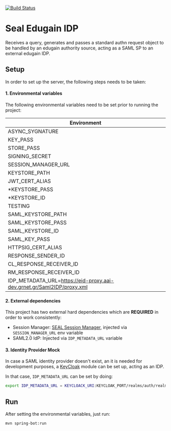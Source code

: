 [![Build Status](https://travis-ci.org/EC-SEAL/edugain-idp.svg?branch=development)](https://travis-ci.org/EC-SEAL/edugain-idp)

Seal Edugain IDP
====================

Receives a query, generates and passes a standard authn request object to be handled by an edugain authority source, acting as a SAML SP to an external edugain IDP.

## Setup
In order to set up the server, the following steps needs to be taken: 

#### 1. Environmental variables

The following environmental variables need to be set prior to running the project:

|Environment       |
|------------------|
| ASYNC_SYGNATURE  |
| KEY_PASS         |
| STORE_PASS       |
| SIGNING_SECRET   |
| SESSION_MANAGER_URL| 
| KEYSTORE_PATH   |
| JWT_CERT_ALIAS   |
| *KEYSTORE_PASS    |
| *KEYSTORE_ID      |
| TESTING          |
| SAML_KEYSTORE_PATH |
| SAML_KEYSTORE_PASS |
| SAML_KEYSTORE_ID |
| SAML_KEY_PASS |
| HTTPSIG_CERT_ALIAS |
| RESPONSE_SENDER_ID |
| CL_RESPONSE_RECEIVER_ID |
| RM_RESPONSE_RECEIVER_ID |
| IDP_METADATA_URL=https://eid-proxy.aai-dev.grnet.gr/Saml2IDP/proxy.xml |




#### 2. External dependencies

This project has two external hard dependencies which are **REQUIRED** in order to work consistently: 

* Session Manager: [SEAL Session Manager](https://github.com/ec-esmo/SessionMngr), injected via `SESSION_MANAGER_URL` env variable
* SAML2.0 IdP:  Injected via `IDP_METADATA_URL` variable


#### 3. Identity Provider Mock

In case a SAML identity provider doesn't exist, an it is needed for development purposes, a [KeyCloak](https://www.keycloak.org/) module can be set up, acting as an IDP. 

In that case,  `IDP_METADATA_URL` can be set by doing:

```bash
export IDP_METADATA_URL = KEYCLOACK_URI:KEYCLOAK_PORT/realms/auth/realms/REALM/protocol/saml/descriptor
``` 


## Run

After setting the environmental variables, just run: 

```mvn spring-bot:run ```


